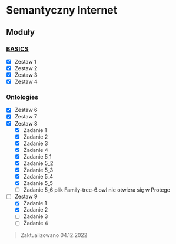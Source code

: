 # Semantyczny Internet

## Moduły

### [BASICS](Module%201)

- [X] Zestaw 1
- [X] Zestaw 2
- [X] Zestaw 3
- [X] Zestaw 4

### [Ontologies](Module%202)

- [X] Zestaw 6
- [X] Zestaw 7
- [X] Zestaw 8
    - [X] Zadanie 1
    - [X] Zadanie 2
    - [X] Zadanie 3
    - [X] Zadanie 4
    - [X] Zadanie 5_1
    - [X] Zadanie 5_2
    - [X] Zadanie 5_3
    - [X] Zadanie 5_4
    - [X] Zadanie 5_5
    - [ ] Zadanie 5_6 plik Family-tree-6.owl nie otwiera się w Protege
- [ ] Zestaw 9
    - [X] Zadanie 1
    - [X] Zadanie 2
    - [ ] Zadanie 3
    - [ ] Zadanie 4

> Zaktualizowano 04.12.2022
